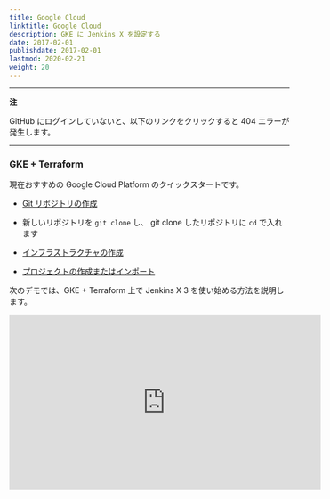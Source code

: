 ```yaml
---
title: Google Cloud
linktitle: Google Cloud
description: GKE に Jenkins X を設定する 
date: 2017-02-01
publishdate: 2017-02-01
lastmod: 2020-02-21
weight: 20
---
```


---
**注**

GitHub にログインしていないと、以下のリンクをクリックすると 404 エラーが発生します。

---

### GKE + Terraform
現在おすすめの Google Cloud Platform のクイックスタートです。

*  <a href="https://github.com/jx3-gitops-repositories/jx3-terraform-gke/generate" target="github" class="btn bg-primary text-light">Git リポジトリの作成</a> 

* 新しいリポジトリを `git clone` し、 git clone したリポジトリに `cd` で入れます

*  <a href="https://github.com/jx3-gitops-repositories/jx3-terraform-gke/blob/master/README.md"
    target="github" class="btn bg-primary text-light" 
    title="新しい git リポジトリを使ってクラウドインフラを作成し、Jenkins X をインストールします。">
    インフラストラクチャの作成
  </a>

*  <a href="/docs/v3/create-project/" class="btn bg-primary text-light">プロジェクトの作成またはインポート</a>

次のデモでは、GKE + Terraform 上で Jenkins X 3 を使い始める方法を説明します。
<iframe width="560" height="315" src="https://www.youtube.com/embed/RYgKvRpjkoY" frameborder="0" allow="accelerometer; autoplay; clipboard-write; encrypted-media; gyroscope; picture-in-picture" allowfullscreen></iframe>
